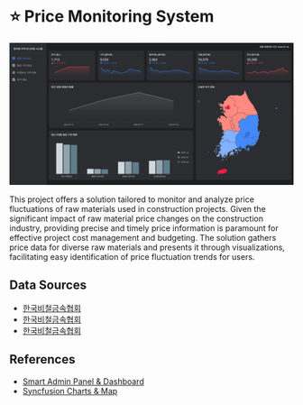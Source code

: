 # ⭐ Price Monitoring System

![alt text](/web/screenshot.png)

This project offers a solution tailored to monitor and analyze price fluctuations of raw materials used in construction projects.
Given the significant impact of raw material price changes on the construction industry, providing precise and timely price information is paramount for effective project cost management and budgeting.
The solution gathers price data for diverse raw materials and presents it through visualizations, facilitating easy identification of price fluctuation trends for users.

## Data Sources

* [한국비철금속협회](https://www.nonferrous.or.kr/)
* [한국비철금속협회](https://www.nonferrous.or.kr/)
* [한국비철금속협회](https://www.nonferrous.or.kr/)


## References

* [Smart Admin Panel & Dashboard](https://github.com/deniscolak/smart-admin-dashboard)
* [Syncfusion Charts & Map](https://www.syncfusion.com/flutter-widgets)

